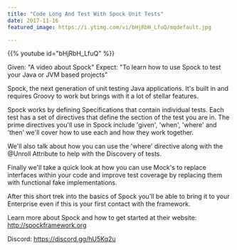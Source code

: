 ```yaml
---
title: "Code Long And Test With Spock Unit Tests"
date: 2017-11-16
featured_image: https://i.ytimg.com/vi/bHjRbH_LfuQ/mqdefault.jpg

---
```


{{% youtube id="bHjRbH_LfuQ" %}}

Given: "A video about Spock"
Expect: "To learn how to use Spock to test your Java or JVM based projects"

Spock, the next generation of unit testing Java applications. It's built in and requires Groovy to work but brings with it a lot of stellar features.

Spock works by defining Specifications that contain individual tests. Each test has a set of directives that define the section of the test you are in. The prime directives you'll use in Spock include 'given', 'when', 'where' and 'then' we'll cover how to use each and how they work together.

We'll also talk about how you can use the 'where' directive along with the @Unroll Attribute to help with the Discovery of tests.

Finally we'll take a quick look at how you can use Mock's to replace interfaces within your code and improve test coverage by replacing them with functional fake implementations.

After this short trek into the basics of Spock you'll be able to bring it to your Enterprise even if this is your first contact with the framework.

Learn more about Spock and how to get started at their website: http://spockframework.org

Discord: https://discord.gg/hU5Kq2u